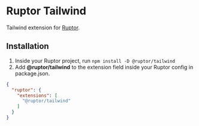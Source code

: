 # Ruptor Tailwind

Tailwind extension for [Ruptor](https://ruptor.net).

## Installation

1. Inside your Ruptor project, run `npm install -D @ruptor/tailwind`
2. Add **@ruptor/tailwind** to the extension field inside your Ruptor config in package.json.

```json
{
  "ruptor": {
    "extensions": [
      "@ruptor/tailwind"
    ]
  }
}
```